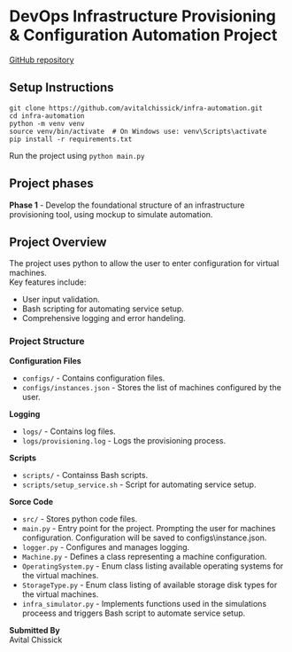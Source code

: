 # DevOps Infrastructure Provisioning & Configuration Automation Project
[GitHub repository](https://github.com/avitalchissick/infra-automation)

## Setup Instructions
```
git clone https://github.com/avitalchissick/infra-automation.git
cd infra-automation
python -m venv venv
source venv/bin/activate  # On Windows use: venv\Scripts\activate
pip install -r requirements.txt
```

Run the project using `python main.py`

## Project phases
**Phase 1** - Develop the foundational structure of an infrastructure provisioning tool, using mockup to simulate automation.

## Project Overview
The project uses python to allow the user to enter configuration for virtual machines.  
Key features include:  
* User input validation.  
* Bash scripting for automating service setup.  
* Comprehensive logging and error handeling.  

### Project Structure
**Configuration Files**
* `configs/` - Contains configuration files.  
* `configs/instances.json` - Stores the list of machines configured by the user.  

**Logging**
* `logs/` - Contains log files.  
* `logs/provisioning.log` - Logs the provisioning process.  

**Scripts**
* `scripts/` - Containss Bash scripts.  
* `scripts/setup_service.sh` - Script for automating service setup.  

**Sorce Code**
* `src/` - Stores python code files.  
* `main.py` - Entry point for the project. Prompting the user for machines configuration. Configuration will be saved to configs\instance.json.  
* `logger.py` -  Configures and manages logging.  
* `Machine.py` - Defines a class representing a machine configuration.  
* `OperatingSystem.py` - Enum class listing available operating systems for the virtual machines.  
* `StorageType.py` - Enum class listing of available storage disk types for the virtual machines.  
* `infra_simulator.py` - Implements functions used in the simulations proceess and triggers Bash script to automate service setup.  


**Submitted By**  
Avital Chissick
